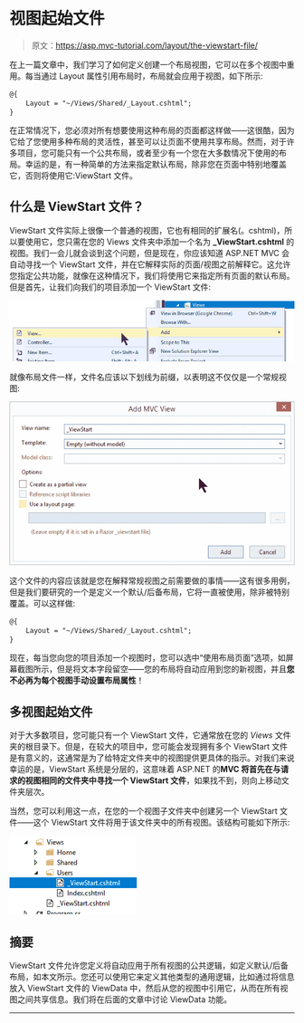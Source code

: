 # 视图起始文件

> 原文：<https://asp.mvc-tutorial.com/layout/the-viewstart-file/>

在上一篇文章中，我们学习了如何定义创建一个布局视图，它可以在多个视图中重用。每当通过 Layout 属性引用布局时，布局就会应用于视图，如下所示:

```
@{
    Layout = "~/Views/Shared/_Layout.cshtml";
}
```

在正常情况下，您必须对所有想要使用这种布局的页面都这样做——这很酷，因为它给了您使用多种布局的灵活性，甚至可以让页面不使用共享布局。然而，对于许多项目，您可能只有一个公共布局，或者至少有一个您在大多数情况下使用的布局。幸运的是，有一种简单的方法来指定默认布局，除非您在页面中特别地覆盖它，否则将使用它:ViewStart 文件。

## 什么是 ViewStart 文件？

ViewStart 文件实际上很像一个普通的视图，它也有相同的扩展名(。cshtml)，所以要使用它，您只需在您的 Views 文件夹中添加一个名为 **_ViewStart.cshtml** 的视图。我们一会儿就会谈到这个问题，但是现在，你应该知道 ASP.NET MVC 会自动寻找一个 ViewStart 文件，并在它解释实际的页面/视图之前解释它。这允许您指定公共功能，就像在这种情况下，我们将使用它来指定所有页面的默认布局。但是首先，让我们向我们的项目添加一个 ViewStart 文件:

![](img/aacd5af3311308ebfcd72d42f38d3d88.png "Add a ViewStart file") <input type="hidden" name="IL_IN_ARTICLE">

就像布局文件一样，文件名应该以下划线为前缀，以表明这不仅仅是一个常规视图:

![](img/64434a12d5ca52a41d6ebeb2656f99df.png "Add ViewStart dialog")

这个文件的内容应该就是您在解释常规视图之前需要做的事情——这有很多用例，但是我们要研究的一个是定义一个默认/后备布局，它将一直被使用，除非被特别覆盖。可以这样做:

```
@{
    Layout = "~/Views/Shared/_Layout.cshtml";
}
```

现在，每当您向您的项目添加一个视图时，您可以选中“使用布局页面”选项，如屏幕截图所示，但是将文本字段留空——您的布局将自动应用到您的新视图，并且**您不必再为每个视图手动设置布局属性**！

## 多视图起始文件

对于大多数项目，您可能只有一个 ViewStart 文件，它通常放在您的 *Views* 文件夹的根目录下。但是，在较大的项目中，您可能会发现拥有多个 ViewStart 文件是有意义的，这通常是为了给特定文件夹中的视图提供更具体的指示。对我们来说幸运的是，ViewStart 系统是分层的，这意味着 ASP.NET 的**MVC 将首先在与请求的视图相同的文件夹中寻找一个 ViewStart 文件**，如果找不到，则向上移动文件夹层次。

当然，您可以利用这一点，在您的一个视图子文件夹中创建另一个 ViewStart 文件——这个 ViewStart 文件将用于该文件夹中的所有视图。该结构可能如下所示:

![](img/ce289ff4eee90e2c9424d8b6bf08335f.png "Multiple ViewStart files")

## 摘要

ViewStart 文件允许您定义将自动应用于所有视图的公共逻辑，如定义默认/后备布局，如本文所示。您还可以使用它来定义其他类型的通用逻辑，比如通过将信息放入 ViewStart 文件的 ViewData 中，然后从您的视图中引用它，从而在所有视图之间共享信息。我们将在后面的文章中讨论 ViewData 功能。

* * *